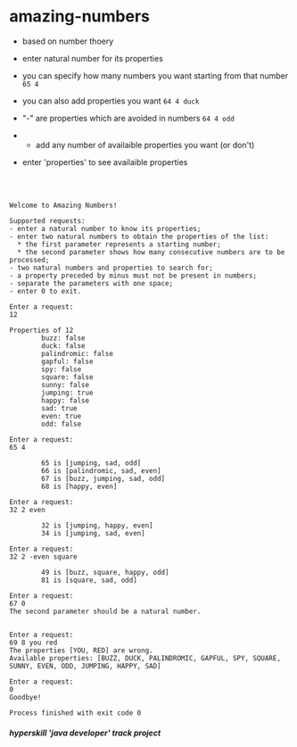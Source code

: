 # amazing-numbers

- based on number thoery

- enter natural number for its properties

- you can specify how many numbers you want starting from that number ```65 4```

- you can also add properties you want ```64 4 duck```

-  "-" are properties which are avoided in numbers ```64 4 odd```

-  -  add any number of availaible properties you want (or don't)

-  enter 'properties' to see availaible properties

  <br></br>

```
Welcome to Amazing Numbers!

Supported requests:
- enter a natural number to know its properties; 
- enter two natural numbers to obtain the properties of the list:
  * the first parameter represents a starting number;
  * the second parameter shows how many consecutive numbers are to be processed;
- two natural numbers and properties to search for;
- a property preceded by minus must not be present in numbers;
- separate the parameters with one space;
- enter 0 to exit.

Enter a request:
12

Properties of 12
		buzz: false
		duck: false
		palindromic: false
		gapful: false
		spy: false
		square: false
		sunny: false
		jumping: true
		happy: false
		sad: true
		even: true
		odd: false

Enter a request:
65 4

		65 is [jumping, sad, odd]
		66 is [palindromic, sad, even]
		67 is [buzz, jumping, sad, odd]
		68 is [happy, even]

Enter a request:
32 2 even

		32 is [jumping, happy, even]
		34 is [jumping, sad, even]

Enter a request:
32 2 -even square

		49 is [buzz, square, happy, odd]
		81 is [square, sad, odd]

Enter a request:
67 0
The second parameter should be a natural number.


Enter a request:
69 8 you red
The properties [YOU, RED] are wrong.
Available properties: [BUZZ, DUCK, PALINDROMIC, GAPFUL, SPY, SQUARE, SUNNY, EVEN, ODD, JUMPING, HAPPY, SAD]

Enter a request:
0
Goodbye!

Process finished with exit code 0
```

##### <i>hyperskill 'java developer' track project</i>
